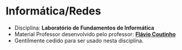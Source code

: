 # Informática/Redes

- Disciplina: **Laboratório de Fundamentos de Informática**
- Material Professor desenvolvido pelo professor: **[Flávio Coutinho](mailto:coutinho@decom.cefetmg.br)**
- Gentilmente cedido para ser usado nesta disciplina.
